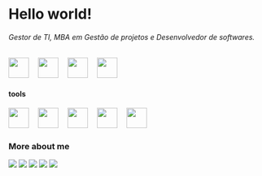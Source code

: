 # Hello world!
###### Gestor de TI, MBA em Gestão de projetos e Desenvolvedor de softwares.

<img src="https://cdn.jsdelivr.net/gh/devicons/devicon/icons/godot/godot-original-wordmark.svg" width="40" height="40" /> <img src="https://cdn.jsdelivr.net/gh/devicons/devicon/icons/godot/godot-original-wordmark.svg" width="10" height="0" /> <img src="https://cdn.jsdelivr.net/gh/devicons/devicon/icons/android/android-original-wordmark.svg" width="40" height="40"/> <img src="https://cdn.jsdelivr.net/gh/devicons/devicon/icons/godot/godot-original-wordmark.svg" width="10" height="0" />
<img src="https://cdn.jsdelivr.net/gh/devicons/devicon@latest/icons/dot-net/dot-net-plain-wordmark.svg" width="40" height="40"/> <img src="https://cdn.jsdelivr.net/gh/devicons/devicon/icons/godot/godot-original-wordmark.svg" width="10" height="0" />
<img src="https://cdn.jsdelivr.net/gh/devicons/devicon@latest/icons/php/php-original.svg" width="40" height="40" />

#### tools
<img src="https://cdn.jsdelivr.net/gh/devicons/devicon/icons/fedora/fedora-original.svg" width="40" height="40"/> <img src="https://cdn.jsdelivr.net/gh/devicons/devicon/icons/godot/godot-original-wordmark.svg" width="10" height="0" /> <img src="https://cdn.jsdelivr.net/gh/devicons/devicon/icons/inkscape/inkscape-original.svg" width="40" height="40"/> <img src="https://cdn.jsdelivr.net/gh/devicons/devicon/icons/godot/godot-original-wordmark.svg" width="10" height="0" />
<img src="https://cdn.jsdelivr.net/gh/devicons/devicon/icons/gimp/gimp-original-wordmark.svg" width="40" height="40"/> <img src="https://cdn.jsdelivr.net/gh/devicons/devicon/icons/godot/godot-original-wordmark.svg" width="10" height="0" />
<img src="https://cdn.jsdelivr.net/gh/devicons/devicon/icons/git/git-original.svg" width="40" height="40"/> <img src="https://cdn.jsdelivr.net/gh/devicons/devicon/icons/godot/godot-original-wordmark.svg" width="10" height="0" />
<img src="https://cdn.jsdelivr.net/gh/devicons/devicon/icons/blender/blender-original.svg" width="40" height="40"/> <img src="https://cdn.jsdelivr.net/gh/devicons/devicon/icons/godot/godot-original-wordmark.svg" width="10" height="0" />

### More about me
<div>
<a href="https://berari.itch.io/" target="_blank"><img src="https://img.shields.io/badge/Itch.io-FA5C5C?style=for-the-badge&logo=itchdotio&logoColor=white"></a>
<a href="https://twitter.com/Bera_GDev" target="_blank"><img src="https://img.shields.io/badge/Twitter-1DA1F2?style=for-the-badge&logo=twitter&logoColor=white"></a>
<a href="https://www.youtube.com/channel/UCk6nIBoJTy7Td3maqpXb_JA" target="_blank"><img src="https://img.shields.io/badge/YouTube-FF0000?style=for-the-badge&logo=youtube&logoColor=white"></a>
<a href = "mailto:matthmsc@gmail.com"><img src="https://img.shields.io/badge/Gmail-D14836?style=for-the-badge&logo=gmail&logoColor=white" target="_blank"></a>
<a href="https://www.linkedin.com/in/matheus-arruda-71a9a4183" target="_blank"><img src="https://img.shields.io/badge/-LinkedIn-%230077B5?style=for-the-badge&logo=linkedin&logoColor=white" target="_blank"></a>   
</div>

